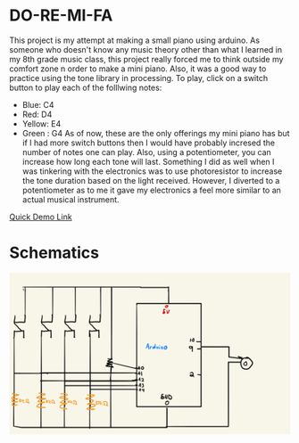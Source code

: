 # DO-RE-MI-FA
This project is my attempt at making a small piano using arduino. As someone who doesn't know any music theory other than what I learned in my 8th grade music class, this project really forced me to think outside my comfort zone n order to make a mini piano. Also, it was a good way to practice using the tone library in processing. To play, click on a switch button to play each of the folllwing notes: 
- Blue: C4
- Red: D4
- Yellow: E4
- Green : G4
As of now, these are the only offerings my mini piano has but if I had more switch buttons then I would have probably incresed the number of notes one can play. Also, using a potentiometer, you can increase how long each tone will last. Something I did as well when I was tinkering with the electronics was to use photoresistor to increase the tone duration based on the light received. However, I diverted to a potentiometer as to me it gave my electronics a feel more similar to an actual musical instrument. 

<a href="https://www.youtube.com/watch?v=l3AnS9Zgzj8">Quick Demo Link</a>

# Schematics 
<img src="schematics.jpg">
